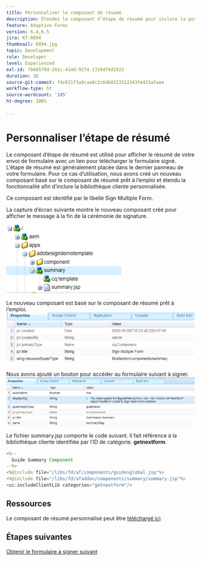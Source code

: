 ```yaml
---
title: Personnaliser le composant de résumé
description: Étendez le composant d’étape de résumé pour inclure la possibilité d’accéder au formulaire suivant dans le package.
feature: Adaptive Forms
version: 6.4,6.5
jira: KT-6894
thumbnail: 6894.jpg
topic: Development
role: Developer
level: Experienced
exl-id: fb68579d-241c-414d-92f4-13194f4d1923
duration: 38
source-git-commit: f4c621f3a9caa8c2c64b8323312343fe421a5aee
workflow-type: ht
source-wordcount: '185'
ht-degree: 100%

---
```


# Personnaliser l’étape de résumé

Le composant d’étape de résumé est utilisé pour afficher le résumé de votre envoi de formulaire avec un lien pour télécharger le formulaire signé. L’étape de résumé est généralement placée dans le dernier panneau de votre formulaire.
Pour ce cas d’utilisation, nous avons créé un nouveau composant basé sur le composant de résumé prêt à l’emploi et étendu la fonctionnalité afin d’inclure la bibliothèque cliente personnalisée.

Ce composant est identifié par le libellé Sign Multiple Form.

La capture d’écran suivante montre le nouveau composant créé pour afficher le message à la fin de la cérémonie de signature.

![composant de résumé](assets/summary.PNG)

Le nouveau composant est basé sur le composant de résumé prêt à l’emploi.
![component-prop](assets/componentprop.PNG)

Nous avons ajouté un bouton pour accéder au formulaire suivant à signer.
![template-code](assets/template-code.PNG)

Le fichier summary.jsp comporte le code suivant. Il fait référence à la bibliothèque cliente identifiée par l’ID de catégorie. **getnextform**.

```java
<%--
  Guide Summary Component
--%>
<%@include file="/libs/fd/af/components/guidesglobal.jsp"%>
<%@include file="/libs/fd/afaddon/components/summary/summary.jsp"%>
<ui:includeClientLib categories="getnextform"/>
```

## Ressources

Le composant de résumé personnalisé peut être [téléchargé ici](assets/custom-summary-step.zip).

## Étapes suivantes

[Obtenir le formulaire à signer suivant](./create-client-lib.md)